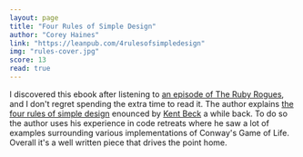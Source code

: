 ```yaml
---
layout: page
title: "Four Rules of Simple Design"
author: "Corey Haines"
link: "https://leanpub.com/4rulesofsimpledesign"
img: "rules-cover.jpg"
score: 13
read: true
---
```


I discovered this ebook after listening to [an episode of The Ruby Rogues][1], and I don't regret spending the extra time to read it. The author explains [the four rules of simple design][2] enounced by [Kent Beck][3] a while back. To do so the author uses his experience in code retreats where he saw a lot of examples surrounding various implementations of Conway's Game of Life. Overall it's a well written piece that drives the point home.

[1]:	https://devchat.tv/ruby-rogues/186-rr-the-4-rules-of-simple-design-with-corey-haines
[2]:	http://martinfowler.com/bliki/BeckDesignRules.html
[3]:	https://en.wikipedia.org/wiki/Kent_Beck